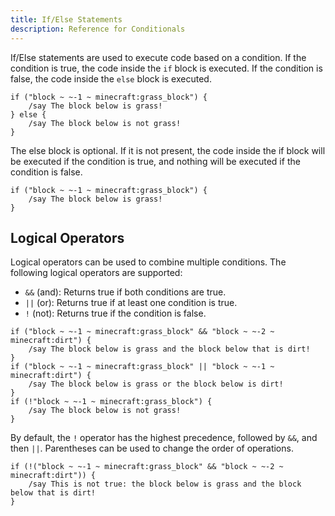 ```yaml
---
title: If/Else Statements
description: Reference for Conditionals
---
```


If/Else statements are used to execute code based on a condition. If the condition is true, the code inside the `if` block is executed. If the condition is false, the code inside the `else` block is executed.

```shulkerscript
if ("block ~ ~-1 ~ minecraft:grass_block") {
    /say The block below is grass!
} else {
    /say The block below is not grass!
}
```

The else block is optional. If it is not present, the code inside the if block will be executed if the condition is true, and nothing will be executed if the condition is false.

```shulkerscript
if ("block ~ ~-1 ~ minecraft:grass_block") {
    /say The block below is grass!
}
```

## Logical Operators

Logical operators can be used to combine multiple conditions. The following logical operators are supported:
- `&&` (and): Returns true if both conditions are true.
- `||` (or): Returns true if at least one condition is true.
- `!` (not): Returns true if the condition is false.

```shulkerscript
if ("block ~ ~-1 ~ minecraft:grass_block" && "block ~ ~-2 ~ minecraft:dirt") {
    /say The block below is grass and the block below that is dirt!
}
if ("block ~ ~-1 ~ minecraft:grass_block" || "block ~ ~-1 ~ minecraft:dirt") {
    /say The block below is grass or the block below is dirt!
}
if (!"block ~ ~-1 ~ minecraft:grass_block") {
    /say The block below is not grass!
}
```

By default, the `!` operator has the highest precedence, followed by `&&`, and then `||`. Parentheses can be used to change the order of operations.

```shulkerscript
if (!("block ~ ~-1 ~ minecraft:grass_block" && "block ~ ~-2 ~ minecraft:dirt")) {
    /say This is not true: the block below is grass and the block below that is dirt!
}
```